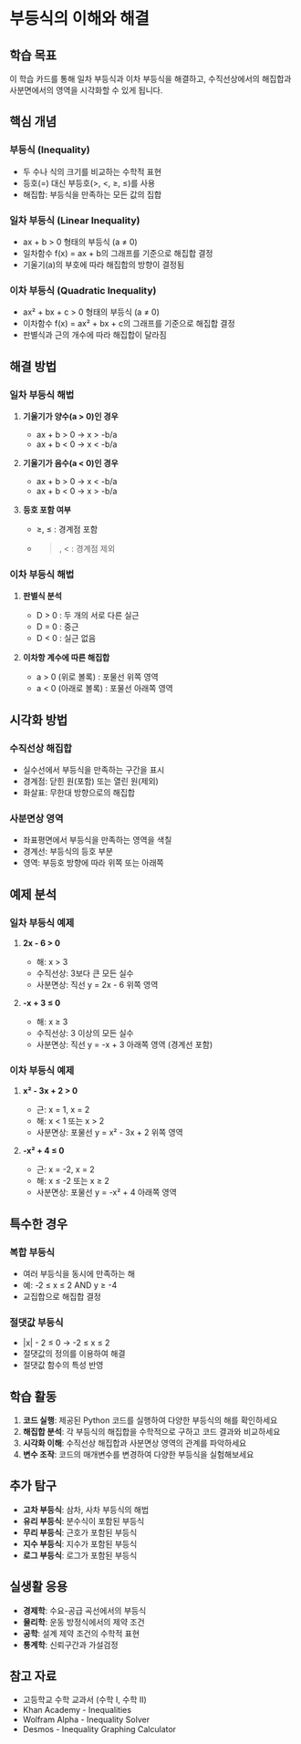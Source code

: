 # 부등식의 이해와 해결

## 학습 목표
이 학습 카드를 통해 일차 부등식과 이차 부등식을 해결하고, 수직선상에서의 해집합과 사분면에서의 영역을 시각화할 수 있게 됩니다.

## 핵심 개념

### 부등식 (Inequality)
- 두 수나 식의 크기를 비교하는 수학적 표현
- 등호(=) 대신 부등호(>, <, ≥, ≤)를 사용
- 해집합: 부등식을 만족하는 모든 값의 집합

### 일차 부등식 (Linear Inequality)
- ax + b > 0 형태의 부등식 (a ≠ 0)
- 일차함수 f(x) = ax + b의 그래프를 기준으로 해집합 결정
- 기울기(a)의 부호에 따라 해집합의 방향이 결정됨

### 이차 부등식 (Quadratic Inequality)
- ax² + bx + c > 0 형태의 부등식 (a ≠ 0)
- 이차함수 f(x) = ax² + bx + c의 그래프를 기준으로 해집합 결정
- 판별식과 근의 개수에 따라 해집합이 달라짐

## 해결 방법

### 일차 부등식 해법
1. **기울기가 양수(a > 0)인 경우**
   - ax + b > 0 → x > -b/a
   - ax + b < 0 → x < -b/a

2. **기울기가 음수(a < 0)인 경우**
   - ax + b > 0 → x < -b/a
   - ax + b < 0 → x > -b/a

3. **등호 포함 여부**
   - ≥, ≤ : 경계점 포함
   - >, < : 경계점 제외

### 이차 부등식 해법
1. **판별식 분석**
   - D > 0 : 두 개의 서로 다른 실근
   - D = 0 : 중근
   - D < 0 : 실근 없음

2. **이차항 계수에 따른 해집합**
   - a > 0 (위로 볼록) : 포물선 위쪽 영역
   - a < 0 (아래로 볼록) : 포물선 아래쪽 영역

## 시각화 방법

### 수직선상 해집합
- 실수선에서 부등식을 만족하는 구간을 표시
- 경계점: 닫힌 원(포함) 또는 열린 원(제외)
- 화살표: 무한대 방향으로의 해집합

### 사분면상 영역
- 좌표평면에서 부등식을 만족하는 영역을 색칠
- 경계선: 부등식의 등호 부분
- 영역: 부등호 방향에 따라 위쪽 또는 아래쪽

## 예제 분석

### 일차 부등식 예제
1. **2x - 6 > 0**
   - 해: x > 3
   - 수직선상: 3보다 큰 모든 실수
   - 사분면상: 직선 y = 2x - 6 위쪽 영역

2. **-x + 3 ≤ 0**
   - 해: x ≥ 3
   - 수직선상: 3 이상의 모든 실수
   - 사분면상: 직선 y = -x + 3 아래쪽 영역 (경계선 포함)

### 이차 부등식 예제
1. **x² - 3x + 2 > 0**
   - 근: x = 1, x = 2
   - 해: x < 1 또는 x > 2
   - 사분면상: 포물선 y = x² - 3x + 2 위쪽 영역

2. **-x² + 4 ≤ 0**
   - 근: x = -2, x = 2
   - 해: x ≤ -2 또는 x ≥ 2
   - 사분면상: 포물선 y = -x² + 4 아래쪽 영역

## 특수한 경우

### 복합 부등식
- 여러 부등식을 동시에 만족하는 해
- 예: -2 ≤ x ≤ 2 AND y ≥ -4
- 교집합으로 해집합 결정

### 절댓값 부등식
- |x| - 2 ≤ 0 → -2 ≤ x ≤ 2
- 절댓값의 정의를 이용하여 해결
- 절댓값 함수의 특성 반영

## 학습 활동

1. **코드 실행**: 제공된 Python 코드를 실행하여 다양한 부등식의 해를 확인하세요
2. **해집합 분석**: 각 부등식의 해집합을 수학적으로 구하고 코드 결과와 비교하세요
3. **시각화 이해**: 수직선상 해집합과 사분면상 영역의 관계를 파악하세요
4. **변수 조작**: 코드의 매개변수를 변경하여 다양한 부등식을 실험해보세요

## 추가 탐구

- **고차 부등식**: 삼차, 사차 부등식의 해법
- **유리 부등식**: 분수식이 포함된 부등식
- **무리 부등식**: 근호가 포함된 부등식
- **지수 부등식**: 지수가 포함된 부등식
- **로그 부등식**: 로그가 포함된 부등식

## 실생활 응용

- **경제학**: 수요-공급 곡선에서의 부등식
- **물리학**: 운동 방정식에서의 제약 조건
- **공학**: 설계 제약 조건의 수학적 표현
- **통계학**: 신뢰구간과 가설검정

## 참고 자료

- 고등학교 수학 교과서 (수학 I, 수학 II)
- Khan Academy - Inequalities
- Wolfram Alpha - Inequality Solver
- Desmos - Inequality Graphing Calculator
